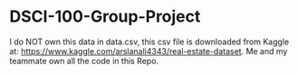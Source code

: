 # DSCI-100-Group-Project

I do NOT own this data in data.csv, this csv file is downloaded from Kaggle at: https://www.kaggle.com/arslanali4343/real-estate-dataset.
Me and my teammate own all the code in this Repo. 
